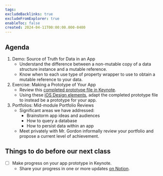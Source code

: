 ```yaml
---
tags:
excludeBacklinks: true
excludeFromExplorer: true
enableToc: false
created: 2024-04-11T00:00:00.000-0400
---
```

## Agenda

1. Demo: Source of Truth for Data in an App
	- Understand the difference between a non-mutable copy of a data structure instance and a mutable reference.
	- Know when to each use type of property wrapper to use to obtain a mutable reference to your data.
2. Exercise: Making a Prototype of Your App
	- Review this [completed prototype file in Keynote](https://education-static.apple.com/coding-club-kit/xcode-prototype.key).
	- Using these [iOS Design elements](https://devimages-cdn.apple.com/design/resources/download/iOS-16-Keynote.dmg), adapt the completed prototype file to instead be a prototype for your app.
3. Portfolios: Mid-module Portfolio Reviews
	- Significant areas we have addressed:
		- Brainstorm app ideas and audiences
		- How to query a database
		- How to persist data within an app
	- Meet privately with Mr. Gordon informally review your portfolio and propose a current level of achievement.

## Things to do before our next class
- [ ] Make progress on your app prototype in Keynote.
	- Share your progress in one or more updates [on Notion](https://notion.so).